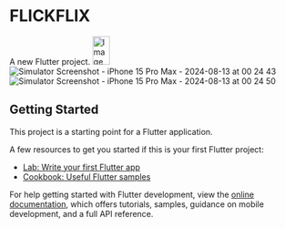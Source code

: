 # FLICKFLIX

A new Flutter project.
<img src = "![Simulator Screenshot - iPhone 15 Pro Max - 2024-08-13 at 00 24 43](https://github.com/user-attachments/assets/bfe42d1a-5d7b-446d-865c-d94d48dcd11d)"
alt = "Image Description" width="30" height="50">
![Simulator Screenshot - iPhone 15 Pro Max - 2024-08-13 at 00 24 43](https://github.com/user-attachments/assets/bfe42d1a-5d7b-446d-865c-d94d48dcd11d)
![Simulator Screenshot - iPhone 15 Pro Max - 2024-08-13 at 00 24 50](https://github.com/user-attachments/assets/6d0b7866-a4e1-40c7-911f-481a5f2381a4)



## Getting Started

This project is a starting point for a Flutter application.

A few resources to get you started if this is your first Flutter project:

- [Lab: Write your first Flutter app](https://docs.flutter.dev/get-started/codelab)
- [Cookbook: Useful Flutter samples](https://docs.flutter.dev/cookbook)

For help getting started with Flutter development, view the
[online documentation](https://docs.flutter.dev/), which offers tutorials,
samples, guidance on mobile development, and a full API reference.
